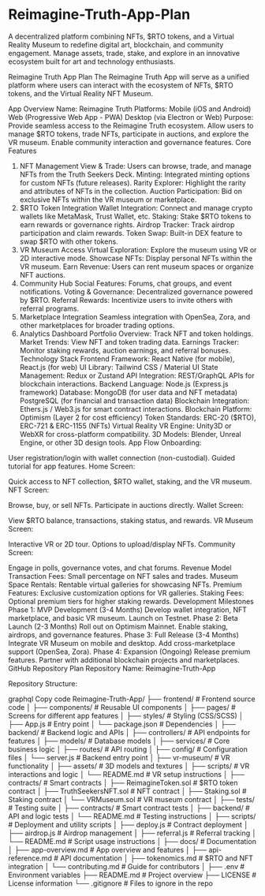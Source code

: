 # Reimagine-Truth-App-Plan
A decentralized platform combining NFTs, $RTO tokens, and a Virtual Reality Museum to redefine digital art, blockchain, and community engagement. Manage assets, trade, stake, and explore in an innovative ecosystem built for art and technology enthusiasts.

Reimagine Truth App Plan
The Reimagine Truth App will serve as a unified platform where users can interact with the ecosystem of NFTs, $RTO tokens, and the Virtual Reality NFT Museum.

App Overview
Name: Reimagine Truth
Platforms:
Mobile (iOS and Android)
Web (Progressive Web App - PWA)
Desktop (via Electron or Web)
Purpose:
Provide seamless access to the Reimagine Truth ecosystem.
Allow users to manage $RTO tokens, trade NFTs, participate in auctions, and explore the VR museum.
Enable community interaction and governance features.
Core Features
1. NFT Management
View & Trade: Users can browse, trade, and manage NFTs from the Truth Seekers Deck.
Minting: Integrated minting options for custom NFTs (future releases).
Rarity Explorer: Highlight the rarity and attributes of NFTs in the collection.
Auction Participation: Bid on exclusive NFTs within the VR museum or marketplace.
2. $RTO Token Integration
Wallet Integration: Connect and manage crypto wallets like MetaMask, Trust Wallet, etc.
Staking: Stake $RTO tokens to earn rewards or governance rights.
Airdrop Tracker: Track airdrop participation and claim rewards.
Token Swap: Built-in DEX feature to swap $RTO with other tokens.
3. VR Museum Access
Virtual Exploration: Explore the museum using VR or 2D interactive mode.
Showcase NFTs: Display personal NFTs within the VR museum.
Earn Revenue: Users can rent museum spaces or organize NFT auctions.
4. Community Hub
Social Features: Forums, chat groups, and event notifications.
Voting & Governance: Decentralized governance powered by $RTO.
Referral Rewards: Incentivize users to invite others with referral programs.
5. Marketplace Integration
Seamless integration with OpenSea, Zora, and other marketplaces for broader trading options.
6. Analytics Dashboard
Portfolio Overview: Track NFT and token holdings.
Market Trends: View NFT and token trading data.
Earnings Tracker: Monitor staking rewards, auction earnings, and referral bonuses.
Technology Stack
Frontend
Framework: React Native (for mobile), React.js (for web)
UI Library: Tailwind CSS / Material UI
State Management: Redux or Zustand
API Integration: REST/GraphQL APIs for blockchain interactions.
Backend
Language: Node.js (Express.js framework)
Database:
MongoDB (for user data and NFT metadata)
PostgreSQL (for financial and transaction data)
Blockchain Integration: Ethers.js / Web3.js for smart contract interactions.
Blockchain
Platform: Optimism (Layer 2 for cost efficiency)
Token Standards: ERC-20 ($RTO), ERC-721 & ERC-1155 (NFTs)
Virtual Reality
VR Engine: Unity3D or WebXR for cross-platform compatibility.
3D Models: Blender, Unreal Engine, or other 3D design tools.
App Flow
Onboarding:

User registration/login with wallet connection (non-custodial).
Guided tutorial for app features.
Home Screen:

Quick access to NFT collection, $RTO wallet, staking, and the VR museum.
NFT Screen:

Browse, buy, or sell NFTs.
Participate in auctions directly.
Wallet Screen:

View $RTO balance, transactions, staking status, and rewards.
VR Museum Screen:

Interactive VR or 2D tour.
Options to upload/display NFTs.
Community Screen:

Engage in polls, governance votes, and chat forums.
Revenue Model
Transaction Fees:
Small percentage on NFT sales and trades.
Museum Space Rentals:
Rentable virtual galleries for showcasing NFTs.
Premium Features:
Exclusive customization options for VR galleries.
Staking Fees:
Optional premium tiers for higher staking rewards.
Development Milestones
Phase 1: MVP Development (3-4 Months)
Develop wallet integration, NFT marketplace, and basic VR museum.
Launch on Testnet.
Phase 2: Beta Launch (2-3 Months)
Roll out on Optimism Mainnet.
Enable staking, airdrops, and governance features.
Phase 3: Full Release (3-4 Months)
Integrate VR Museum on mobile and desktop.
Add cross-marketplace support (OpenSea, Zora).
Phase 4: Expansion (Ongoing)
Release premium features.
Partner with additional blockchain projects and marketplaces.
GitHub Repository Plan
Repository Name: Reimagine-Truth-App

Repository Structure:

graphql
Copy code
Reimagine-Truth-App/
├── frontend/                # Frontend source code
│   ├── components/          # Reusable UI components
│   ├── pages/               # Screens for different app features
│   ├── styles/              # Styling (CSS/SCSS)
│   ├── App.js               # Entry point
│   └── package.json         # Dependencies
│
├── backend/                 # Backend logic and APIs
│   ├── controllers/         # API endpoints for features
│   ├── models/              # Database models
│   ├── services/            # Core business logic
│   ├── routes/              # API routing
│   ├── config/              # Configuration files
│   └── server.js            # Backend entry point
│
├── vr-museum/               # VR functionality
│   ├── assets/              # 3D models and textures
│   ├── scripts/             # VR interactions and logic
│   └── README.md            # VR setup instructions
│
├── contracts/               # Smart contracts
│   ├── ReimagineToken.sol   # $RTO token contract
│   ├── TruthSeekersNFT.sol  # NFT contract
│   ├── Staking.sol          # Staking contract
│   └── VRMuseum.sol         # VR museum contract
│
├── tests/                   # Testing suite
│   ├── contracts/           # Smart contract tests
│   ├── backend/             # API and logic tests
│   └── README.md            # Testing instructions
│
├── scripts/                 # Deployment and utility scripts
│   ├── deploy.js            # Contract deployment
│   ├── airdrop.js           # Airdrop management
│   ├── referral.js          # Referral tracking
│   └── README.md            # Script usage instructions
│
├── docs/                    # Documentation
│   ├── app-overview.md      # App overview and features
│   ├── api-reference.md     # API documentation
│   ├── tokenomics.md        # $RTO and NFT integration
│   └── contributing.md      # Guide for contributors
│
├── .env                     # Environment variables
├── README.md                # Project overview
├── LICENSE                  # License information
└── .gitignore               # Files to ignore in the repo
